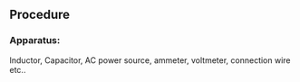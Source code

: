 ## Procedure

### Apparatus:
 

Inductor, Capacitor, AC power source, ammeter, voltmeter, connection wire etc..
